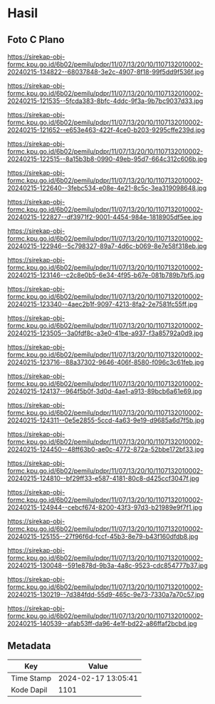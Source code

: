 # Hasil

## Foto C Plano

https://sirekap-obj-formc.kpu.go.id/6b02/pemilu/pdpr/11/07/13/20/10/1107132010002-20240215-134822--68037848-3e2c-4907-8f18-99f5dd9f536f.jpg

https://sirekap-obj-formc.kpu.go.id/6b02/pemilu/pdpr/11/07/13/20/10/1107132010002-20240215-121535--5fcda383-8bfc-4ddc-9f3a-9b7bc9037d33.jpg

https://sirekap-obj-formc.kpu.go.id/6b02/pemilu/pdpr/11/07/13/20/10/1107132010002-20240215-121652--e653e463-422f-4ce0-b203-9295cffe239d.jpg

https://sirekap-obj-formc.kpu.go.id/6b02/pemilu/pdpr/11/07/13/20/10/1107132010002-20240215-122515--8a15b3b8-0990-49eb-95d7-664c312c606b.jpg

https://sirekap-obj-formc.kpu.go.id/6b02/pemilu/pdpr/11/07/13/20/10/1107132010002-20240215-122640--3febc534-e08e-4e21-8c5c-3ea319098648.jpg

https://sirekap-obj-formc.kpu.go.id/6b02/pemilu/pdpr/11/07/13/20/10/1107132010002-20240215-122827--df3971f2-9001-4454-984e-1818905df5ee.jpg

https://sirekap-obj-formc.kpu.go.id/6b02/pemilu/pdpr/11/07/13/20/10/1107132010002-20240215-122946--5c798327-89a7-4d6c-b069-8e7e58f318eb.jpg

https://sirekap-obj-formc.kpu.go.id/6b02/pemilu/pdpr/11/07/13/20/10/1107132010002-20240215-123146--c2c8e0b5-6e34-4f95-b67e-081b789b7bf5.jpg

https://sirekap-obj-formc.kpu.go.id/6b02/pemilu/pdpr/11/07/13/20/10/1107132010002-20240215-123340--4aec2b1f-9097-4213-8fa2-2e7581fc55ff.jpg

https://sirekap-obj-formc.kpu.go.id/6b02/pemilu/pdpr/11/07/13/20/10/1107132010002-20240215-123505--3a0fdf8c-a3e0-41be-a937-f3a85792a0d9.jpg

https://sirekap-obj-formc.kpu.go.id/6b02/pemilu/pdpr/11/07/13/20/10/1107132010002-20240215-123716--88a37302-9646-406f-8580-f096c3c61feb.jpg

https://sirekap-obj-formc.kpu.go.id/6b02/pemilu/pdpr/11/07/13/20/10/1107132010002-20240215-124137--964f5b0f-3d0d-4ae1-a913-89bcb6a61e69.jpg

https://sirekap-obj-formc.kpu.go.id/6b02/pemilu/pdpr/11/07/13/20/10/1107132010002-20240215-124311--0e5e2855-5ccd-4a63-9e19-d9685a6d7f5b.jpg

https://sirekap-obj-formc.kpu.go.id/6b02/pemilu/pdpr/11/07/13/20/10/1107132010002-20240215-124450--48ff63b0-ae0c-4772-872a-52bbe172bf33.jpg

https://sirekap-obj-formc.kpu.go.id/6b02/pemilu/pdpr/11/07/13/20/10/1107132010002-20240215-124810--bf29ff33-e587-4181-80c8-d425ccf3047f.jpg

https://sirekap-obj-formc.kpu.go.id/6b02/pemilu/pdpr/11/07/13/20/10/1107132010002-20240215-124944--cebcf674-8200-43f3-97d3-b21989e9f7f1.jpg

https://sirekap-obj-formc.kpu.go.id/6b02/pemilu/pdpr/11/07/13/20/10/1107132010002-20240215-125155--27f96f6d-fccf-45b3-8e79-b43f160dfdb8.jpg

https://sirekap-obj-formc.kpu.go.id/6b02/pemilu/pdpr/11/07/13/20/10/1107132010002-20240215-130048--591e878d-9b3a-4a8c-9523-cdc854777b37.jpg

https://sirekap-obj-formc.kpu.go.id/6b02/pemilu/pdpr/11/07/13/20/10/1107132010002-20240215-130219--7d384fdd-55d9-465c-9e73-7330a7a70c57.jpg

https://sirekap-obj-formc.kpu.go.id/6b02/pemilu/pdpr/11/07/13/20/10/1107132010002-20240215-140539--afab53ff-da96-4e1f-bd22-a86ffaf2bcbd.jpg


## Metadata

| Key        | Value               |
| ---------- | ------------------- |
| Time Stamp | 2024-02-17 13:05:41 |
| Kode Dapil | 1101                |



